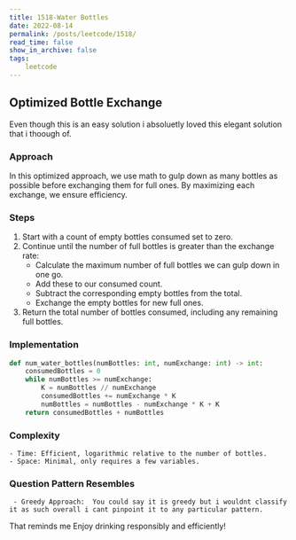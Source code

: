 ```yaml
---
title: 1518-Water Bottles
date: 2022-08-14
permalink: /posts/leetcode/1518/
read_time: false
show_in_archive: false
tags: 
    leetcode
---
```


## Optimized Bottle Exchange
Even though this is an easy solution  i absoluetly loved this elegant solution that i thoough of. 
### Approach

In this optimized approach, we use math to gulp down as many bottles as possible before exchanging them for full ones. By maximizing each exchange, we ensure efficiency.

### Steps

1. Start with a count of empty bottles consumed set to zero.
2. Continue until the number of full bottles is greater than the exchange rate:
   - Calculate the maximum number of full bottles we can gulp down in one go.
   - Add these to our consumed count.
   - Subtract the corresponding empty bottles from the total.
   - Exchange the empty bottles for new full ones.
3. Return the total number of bottles consumed, including any remaining full bottles.

### Implementation

```python
def num_water_bottles(numBottles: int, numExchange: int) -> int:
    consumedBottles = 0
    while numBottles >= numExchange:
        K = numBottles // numExchange
        consumedBottles += numExchange * K
        numBottles = numBottles - numExchange * K + K
    return consumedBottles + numBottles
```
### Complexity

	- Time: Efficient, logarithmic relative to the number of bottles.
	- Space: Minimal, only requires a few variables.

### Question Pattern Resembles 
	 - Greedy Approach:  You could say it is greedy but i wouldnt classify it as such overall i cant pinpoint it to any particular pattern. 

That reminds me Enjoy drinking responsibly and efficiently!